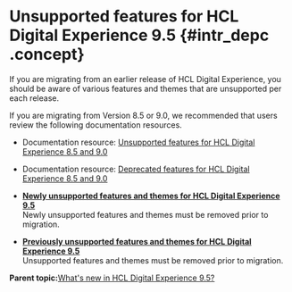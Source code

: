 # Unsupported features for HCL Digital Experience 9.5 {#intr_depc .concept}

If you are migrating from an earlier release of HCL Digital Experience, you should be aware of various features and themes that are unsupported per each release.

If you are migrating from Version 8.5 or 9.0, we recommended that users review the following documentation resources.

-   Documentation resource: [Unsupported features for HCL Digital Experience 8.5 and 9.0](../reference/intr_depc.html)
-   Documentation resource: [Deprecated features for HCL Digital Experience 8.5 and 9.0](deprecated_features_for_hcl_digital_experience.md)

-   **[Newly unsupported features and themes for HCL Digital Experience 9.5](../reference/newly_unsupported_features_and_themes.md)**  
Newly unsupported features and themes must be removed prior to migration.
-   **[Previously unsupported features and themes for HCL Digital Experience 9.5](../reference/previously_unsupported_features_and_themes.md)**  
Unsupported features and themes must be removed prior to migration. 

**Parent topic:**[What's new in HCL Digital Experience 9.5?](../overview/intr_new95.md)

